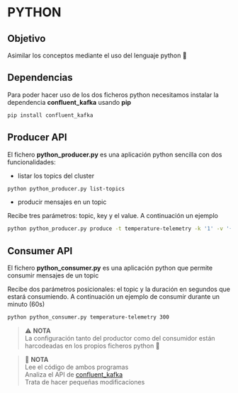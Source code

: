 # PYTHON 

## Objetivo

Asimilar los conceptos mediante el uso del lenguaje python 🐍

## Dependencias

Para poder hacer uso de los dos ficheros python necesitamos instalar la dependencia **confluent_kafka** usando **pip**

```bash
pip install confluent_kafka 
```

## Producer API

El fichero **python_producer.py** es una aplicación python sencilla con dos funcionalidades:

- listar los topics del cluster

```bash
python python_producer.py list-topics   
```
- producir mensajes en un topic

Recibe tres parámetros: topic, key y el value. A continuación un ejemplo

```bash
python python_producer.py produce -t temperature-telemetry -k '1' -v '{"id": 1, "temperature": 15}'  
```
## Consumer API

El fichero **python_consumer.py** es una aplicación python que permite consumir mensajes de un topic

Recibe dos parámetros posicionales: el topic y la duración en segundos que estará consumiendo. A continuación un ejemplo de consumir durante un minuto (60s) 

```bash
python python_consumer.py temperature-telemetry 300
```
> ⚠️ **NOTA**<br/>La configuración tanto del productor como del consumidor están harcodeadas en los propios ficheros python 🙅‍

> 💊 **NOTA**<br/>Lee el código de ambos programas<br/>Analiza el API de [confluent_kafka](https://docs.confluent.io/platform/current/clients/confluent-kafka-python/html/index.html)<br/> Trata de hacer pequeñas modificaciones
